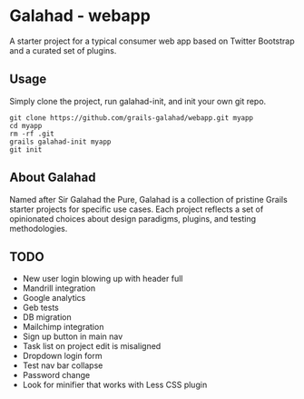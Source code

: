 Galahad - webapp
================

A starter project for a typical consumer web app based on Twitter Bootstrap and a curated set of plugins.


Usage
-----

Simply clone the project, run galahad-init, and init your own git repo.

    git clone https://github.com/grails-galahad/webapp.git myapp
    cd myapp
    rm -rf .git
    grails galahad-init myapp
    git init


About Galahad
-------------

Named after Sir Galahad the Pure, Galahad is a collection of pristine Grails starter projects for specific use cases. Each project reflects a set of opinionated choices about design paradigms, plugins, and testing methodologies.


TODO
----
* New user login blowing up with header full
* Mandrill integration
* Google analytics
* Geb tests
* DB migration
* Mailchimp integration
* Sign up button in main nav
* Task list on project edit is misaligned
* Dropdown login form
* Test nav bar collapse
* Password change
* Look for minifier that works with Less CSS plugin
